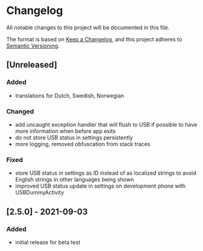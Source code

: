 # Changelog

All notable changes to this project will be documented in this file.

The format is based on [Keep a Changelog](https://keepachangelog.com/en/1.0.0/),
and this project adheres to [Semantic Versioning](https://semver.org/spec/v2.0.0.html).


## [Unreleased]

### Added

- translations for Dutch, Swedish, Norwegian

### Changed

- add uncaught exception handler that will flush to USB if possible to have more information when before app exits
- do not store USB status in settings persistently
- more logging, removed obfuscation from stack traces

### Fixed

- store USB status in settings as ID instead of as localized strings to avoid English strings in other languages being
  shown
- improved USB status update in settings on development phone with USBDummyActivity


## [2.5.0] - 2021-09-03

### Added

- initial release for beta test

